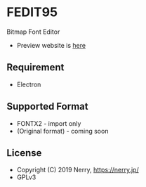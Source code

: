 # FEDIT95

Bitmap Font Editor

- Preview website is [here](https://nerry.jp/fedit95/src/)

## Requirement

- Electron

## Supported Format

- FONTX2 - import only
- (Original format) - coming soon

## License

- Copyright (C) 2019 Nerry, https://nerry.jp/
- GPLv3
